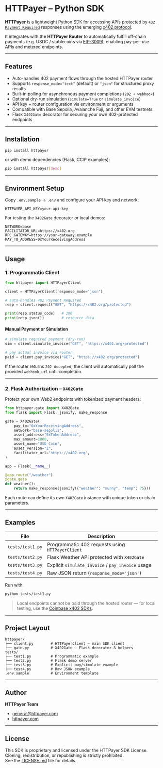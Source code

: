 # HTTPayer – Python SDK

**HTTPayer** is a lightweight Python SDK for accessing APIs protected by [`402 Payment Required`](https://developer.mozilla.org/en-US/docs/Web/HTTP/Status/402) responses using the emerging [x402 protocol](https://github.com/x402/spec).

It integrates with the **HTTPayer Router** to automatically fulfill off-chain payments (e.g. USDC / stablecoins via [EIP-3009](https://eips.ethereum.org/EIPS/eip-3009)), enabling pay-per-use APIs and metered endpoints.

---

## Features

- Auto-handles 402 payment flows through the hosted HTTPayer router
- Supports `response_mode="text"` (default) or `"json"` for structured proxy results
- Built-in polling for asynchronous payment completions (`202 + webhook`)
- Optional dry-run simulation (`simulate=True` or `simulate_invoice`)
- API key + router configuration via environment or arguments
- Compatible with Base Sepolia, Avalanche Fuji, and other EVM testnets
- Flask `X402Gate` decorator for securing your own 402-protected endpoints

---

## Installation

```bash
pip install httpayer
```

or with demo dependencies (Flask, CCIP examples):

```bash
pip install httpayer[demo]
```

---

## Environment Setup

Copy `.env.sample` → `.env` and configure your API key and network:

```env
HTTPAYER_API_KEY=your-api-key
```

For testing the `X402Gate` decorator or local demos:

```env
NETWORK=base
FACILITATOR_URL=https://x402.org
RPC_GATEWAY=https://your-gateway.example
PAY_TO_ADDRESS=0xYourReceivingAddress
```

---

## Usage

### 1. Programmatic Client

```python
from httpayer import HTTPayerClient

client = HTTPayerClient(response_mode="json")

# auto-handles 402 Payment Required
resp = client.request("GET", "https://x402.org/protected")

print(resp.status_code)   # 200
print(resp.json())        # resource data
```

#### Manual Payment or Simulation

```python
# simulate required payment (dry-run)
sim = client.simulate_invoice("GET", "https://x402.org/protected")

# pay actual invoice via router
paid = client.pay_invoice("GET", "https://x402.org/protected")
```

If the router returns `202 Accepted`, the client will automatically poll the provided `webhook_url` until completion.

---

### 2. Flask Authorization – `X402Gate`

Protect your own Web2 endpoints with tokenized payment headers:

```python
from httpayer.gate import X402Gate
from flask import Flask, jsonify, make_response

gate = X402Gate(
    pay_to="0xYourReceivingAddress",
    network="base-sepolia",
    asset_address="0xTokenAddress",
    max_amount=1000,
    asset_name="USD Coin",
    asset_version="2",
    facilitator_url="https://x402.org",
)

app = Flask(__name__)

@app.route("/weather")
@gate.gate
def weather():
    return make_response(jsonify({"weather": "sunny", "temp": 75}))
```

Each route can define its own `X402Gate` instance with unique token or chain parameters.

---

## Examples

| File             | Description                                       |
| ---------------- | ------------------------------------------------- |
| `tests/test1.py` | Programmatic 402 requests using `HTTPayerClient`  |
| `tests/test2.py` | Flask Weather API protected with `X402Gate`       |
| `tests/test3.py` | Explicit `simulate_invoice` / `pay_invoice` usage |
| `tests/test4.py` | Raw JSON return (`response_mode='json'`)          |

Run with:

```bash
python tests/test1.py
```

> Local endpoints cannot be paid through the hosted router —
> for local testing, use the [Coinbase x402 SDKs](https://github.com/coinbase/x402).

---

## Project Layout

```
httpayer/
├── client.py        # HTTPayerClient – main SDK client
├── gate.py          # X402Gate – Flask decorator & helpers
tests/
├── test1.py         # Programmatic example
├── test2.py         # Flask demo server
├── test3.py         # Explicit pay/simulate example
├── test4.py         # Raw JSON example
.env.sample          # Environment template
```

---

## Author

**HTTPayer Team**

- [general@httpayer.com](mailto:general@httpayer.com)
- [httpayer.com](httpayer.com)

---

## License

This SDK is proprietary and licensed under the HTTPayer SDK License.  
Cloning, redistribution, or republishing is strictly prohibited.  
See the [LICENSE.md](./LICENSE.md) file for details.
